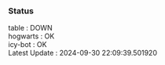 ### Status


table : DOWN  
hogwarts : OK  
icy-bot : OK  
Latest Update : 2024-09-30 22:09:39.501920
